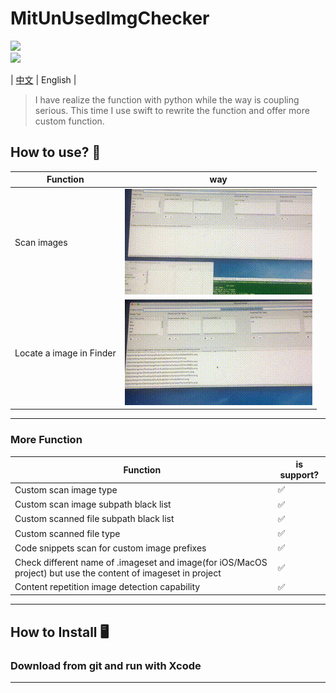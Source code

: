 # MitUnUsedImgChecker
[![](https://img.shields.io/badge/license-MIT-brightgreen.svg)](https://github.com/mcmengchen/MitUnUsedImgChecker/blob/master/LICENSE)<br>
[![](https://img.shields.io/badge/language-Swift-green.svg)](https://github.com/mcmengchen/MitUnUsedImgChecker)  <br>

| [中文](../README.md)  | English |
> I have realize the function with python while the way is coupling serious. This time I use swift to rewrite the function and offer more custom function. 

## How to use? 🚀
| Function | way |
| --- |  --- |
| Scan images | ![](../Resources/mv11.gif)|
| Locate a image in Finder | ![](../Resources/mv22.gif)|

---

### More Function
| Function  | is support? |
| --- |  --- |
| Custom scan image type   | ✅ |
| Custom scan image subpath black list  | ✅ |
| Custom scanned file subpath black list  | ✅ |
| Custom scanned file type  | ✅ |
| Code snippets scan for custom image prefixes  | ✅ |
| Check different name of .imageset and image(for iOS/MacOS project) but use the content of imageset in project | ✅ |
| Content repetition image detection capability  | ✅ |
---

## How to Install 🖥
### Download from git and run with Xcode 


---
